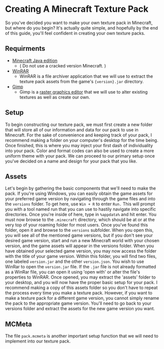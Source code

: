 # Creating A Minecraft Texture Pack

So you've decided you want to make your own texture pack in Minecraft, but where do you begin? It's actually quite simple, and hopefully by the end of this guide, you'll feel confident in creating your own texture packs.

## Requirments 
  * [Minecraft Java edition](https://www.minecraft.net/en-us/store/minecraft-java-edition)
    * ( Do not use a cracked version Minecraft. )
  * [WinRAR](https://www.win-rar.com/start.html?&L=0)
    * WinRAR is a file archiver application that we will use to extract the texture pack assets from the game's `{version}.jar` directory.
  * [Gimp](https://www.gimp.org/downloads/)
    * Gimp is a [raster graphics editor](https://en.wikipedia.org/wiki/Raster_graphics_editor) that we will use to alter existing textures as well as create our own.

## Setup

To begin constructing our texture pack, we must first create a new folder that will store all of our information and data for our pack to use in Minecraft. For the sake of convenience and keeping track of your pack, I recommend making a folder on your computer's desktop for the time being. Once finished, this is where you may inject your first dash of individuality into your pack. Color and format codes can also be used to create a more uniform theme with your pack. We can proceed to our primary setup once you've decided on a name and design for your pack that you like.

## Assets

Let's begin by gathering the basic components that we'll need to make the pack. If you're using Windows, you can easily obtain the game assets for your preferred game version by navigating through the game files and into the `versions` folder. To get here, use `Win + R` to enter `Run.` This will prompt you with a tool named run that you can use to hastily navigate into specific directories. Once you're inside of here, type in `%appdata%` and hit enter. You must now browse to the `.minecraft` directory, which should be at or at the very top of your roaming folder for most users. Once you've found this folder, open it and browse to the `versions` subfolder. When you open this, you will see all of the mentioned game versions, but if you don't see your desired game version, start and run a new Minecraft world with your chosen version, and the game assets will appear in the versions folder. When you have obtained your selected game version, you may now access the folder with the title of your game version. Within this folder, you will find two files, one labeled `version.jar` and the other `version.json`. You wish to use WinRar to open the `version.jar` file. If the `.jar` file is not already formatted as a WinRar file, you can open it using 'open with' or alter the file's properties to WinRAR. Once opened, you may extract the 'assets' folder to your desktop, and you will now have the proper basic setup for your pack. I recommend making a copy of this assets folder so you don't have to repeat the process every time you make a texture pack. However, if you want to make a texture pack for a different game version, you cannot simply rename the pack to the appropriate game version. You'll need to go back to your versions folder and extract the assets for the new game version you want.

## MCMeta

The file `pack.mcmeta` is another important setup function that we will need to implement into our texture pack.

